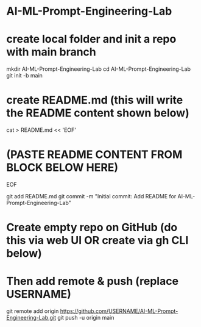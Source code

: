 # AI-ML-Prompt-Engineering-Lab
# create local folder and init a repo with main branch
mkdir AI-ML-Prompt-Engineering-Lab
cd AI-ML-Prompt-Engineering-Lab
git init -b main

# create README.md (this will write the README content shown below)
cat > README.md << 'EOF'
# (PASTE README CONTENT FROM BLOCK BELOW HERE)
EOF

git add README.md
git commit -m "Initial commit: Add README for AI-ML-Prompt-Engineering-Lab"

# Create empty repo on GitHub (do this via web UI OR create via gh CLI below)
# Then add remote & push (replace USERNAME)
git remote add origin https://github.com/USERNAME/AI-ML-Prompt-Engineering-Lab.git
git push -u origin main
